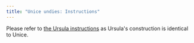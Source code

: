 ```yaml
---
title: "Unice undies: Instructions"
---
```


<Note>

Please refer to [the Ursula instructions](/docs/patterns/ursula/instructions) as
Ursula's construction is identical to Unice.

</Note>
